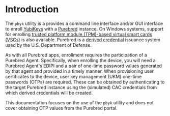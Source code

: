 # Introduction

The `pbyk` utility is a provides a command line interface and/or GUI interface to enroll [YubiKeys](https://www.yubico.com/products/yubikey-fips/)
with a [Purebred](https://public.cyber.mil/pki-pke/purebred/) instance. On Windows systems, support for enrolling [trusted platform module (TPM)-based
virtual smart cards (VSCs)](https://learn.microsoft.com/en-us/windows/security/identity-protection/virtual-smart-cards/virtual-smart-card-overview) is also available.  Purebred is a [derived credential](https://csrc.nist.gov/pubs/sp/800/157/final) issuance system used by the U.S. Department of Defense.

As with all Purebred apps, enrollment requires the participation of a Purebred Agent. Specifically, when enrolling
the device, you will need a Purebred Agent's EDIPI and a pair of one-time password values generated by that agent and
provided in a timely manner. When provisioning user certificates to the device, user key management (UKM) one-time
passwords (OTPs) are required. These can be obtained by authenticating to the target Purebred instance using the
(simulated) CAC credentials from which derived credentials will be created.

This documentation focuses on the use of the `pbyk` utility and does not cover obtaining OTP values from the Purebred portal.
